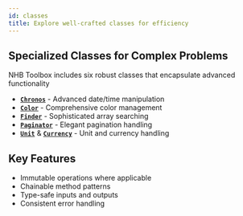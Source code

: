 ```yaml
---
id: classes
title: Explore well-crafted classes for efficiency
---
```


## Specialized Classes for Complex Problems

NHB Toolbox includes six robust classes that encapsulate advanced functionality

- [**`Chronos`**](/docs/classes/Chronos) - Advanced date/time manipulation  
- [**`Color`**](/docs/classes/Color) - Comprehensive color management  
- [**`Finder`**](/docs/classes/Finder) - Sophisticated array searching  
- [**`Paginator`**](/docs/classes/Paginator) - Elegant pagination handling  
- [**`Unit`**](/docs/classes/Unit) & [**`Currency`**](/docs/classes/Currency) - Unit and currency handling

## Key Features

- Immutable operations where applicable  
- Chainable method patterns  
- Type-safe inputs and outputs  
- Consistent error handling

